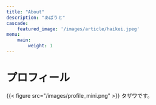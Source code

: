 ```yaml
---
title: "About"
description: "あばうと"
cascade:
    featured_image: '/images/article/haikei.jpeg'
menu:
    main:
        weight: 1
---
```

# プロフィール
{{< figure src="/images/profile_mini.png" >}}
タザワです。